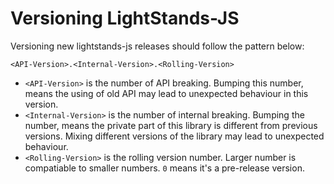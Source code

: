 # Versioning LightStands-JS

Versioning new lightstands-js releases should follow the pattern below:

```
<API-Version>.<Internal-Version>.<Rolling-Version>
```

- `<API-Version>` is the number of API breaking. Bumping this number, means the using of old API may lead to unexpected behaviour in this version.
- `<Internal-Version>` is the number of internal breaking. Bumping the number, means the private part of this library is different from previous versions. Mixing different versions of the library may lead to unexpected behaviour.
- `<Rolling-Version>` is the rolling version number. Larger number is compatiable to smaller numbers. `0` means it's a pre-release version.
